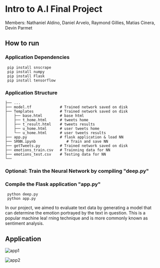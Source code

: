 # Intro to A.I Final Project
Members: Nathaniel Aldino, Daniel Arvelo, Raymond Gillies, Matias Cinera, Devin Parmet

## How to run
### Application Dependencies
     pip install snscrape
     pip install numpy
     pip install Flask
     pip install tensorflow

### Application Structure
```
├── ...
├── model.tf             # Trained network saved on disk
├── Templates            # Trained network saved on disk
│   ├── base.html        # base html          
│   ├── t_home.html      # tweets home 
│   ├── t_result.html    # tweets results  
│   ├── u_home.html      # user tweets home  
│   └── u_home.html      # user tweets results 
├── app.py               # flask application & load NN
├── SRNN.ipynb              # Train and save NN
├── getTweets.py         # Trained network saved on disk
├── emotions_train.csv   # Trainning data for NN
├── emotions_test.csv    # Testing data for NN
└── 
```

### Optional: Train the Neural Network by compiling "deep.py"
### Compile the Flask application "app.py"
     python deep.py
     python app.py

In our project, we aimed to evaluate text data by generating a model that can determine the emotion portrayed by the text in question. This is a popular machine lea!
rning technique and is more commonly known as sentiment analysis.  

## Application 
![app1](https://user-images.githubusercontent.com/64340009/163760780-a7a8f068-3111-4ea2-8950-c55324c82dfb.png)  



![app2](https://user-images.githubusercontent.com/64340009/163760746-b7bbab87-ca08-44ce-94d2-b4640a0901b8.png)  


